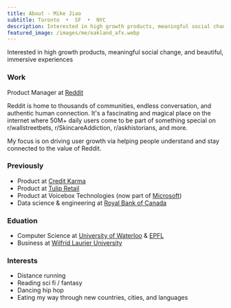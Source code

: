 ```yaml
---
title: About - Mike Jiao
subtitle: Toronto  •  SF  •  NYC
description: Interested in high growth products, meaningful social change, and beautiful, immersive experiences 
featured_image: /images/me/oakland_afx.webp
---
```



Interested in high growth products, meaningful social change, and beautiful, immersive experiences

### Work
Product Manager at [Reddit](https://www.reddit.com/)

Reddit is home to thousands of communities, endless conversation, and authentic human connection. It's a fascinating and magical place on the internet where 50M+ daily users come to be part of something special on r/wallstreetbets, r/SkincareAddiction, r/askhistorians, and more.

My focus is on driving user growth via helping people understand and stay connected to the value of Reddit.


### Previously
* Product at [Credit Karma](https://www.creditkarma.com/)
* Product at [Tulip Retail](https://www.tulip.com/)
* Product at Voicebox Technologies (now part of [Microsoft](https://www.microsoft.com/))
* Data science & engineering at [Royal Bank of Canada](https://www.rbcroyalbank.com/)

### Eduation
* Computer Science at [University of Waterloo](https://uwaterloo.ca/) & [EPFL](https://www.epfl.ch/en/)
* Business at [Wilfrid Laurier University](https://www.wlu.ca/)

### Interests
* Distance running
* Reading sci fi / fantasy
* Dancing hip hop
* Eating my way through new countries, cities, and languages
